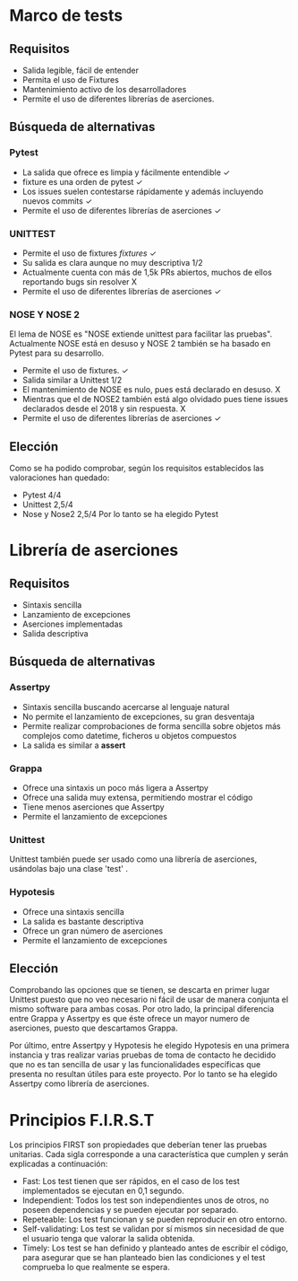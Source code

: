 # Marco de tests

## Requisitos

- Salida legible, fácil de entender
- Permita el uso de Fixtures
- Mantenimiento activo de los desarrolladores
- Permite el uso de diferentes librerías de aserciones.

## Búsqueda de alternativas

### Pytest
- La salida que ofrece es limpia y fácilmente entendible ✓
- fixture es una orden de pytest ✓
- Los issues suelen contestarse rápidamente y además incluyendo nuevos commits ✓
- Permite el uso de diferentes librerías de aserciones ✓

### UNITTEST
- Permite el uso de fixtures _fixtures_ ✓
- Su salida es clara aunque no muy descriptiva 1/2 
- Actualmente cuenta con más de 1,5k PRs abiertos, muchos de ellos reportando bugs sin resolver X
- Permite el uso de diferentes librerías de aserciones ✓

### NOSE Y NOSE 2
El lema de NOSE es "NOSE extiende unittest para facilitar las pruebas".
Actualmente NOSE está en desuso y NOSE 2 también se ha basado en Pytest para su desarrollo.
- Permite el uso de fixtures. ✓
- Salida similar a Unittest 1/2
- El mantenimiento de NOSE es nulo, pues está declarado en desuso. X
- Mientras que el de NOSE2 también está algo olvidado pues tiene issues declarados desde el 2018 y sin respuesta. X
- Permite el uso de diferentes librerías de aserciones ✓

## Elección
Como se ha podido comprobar, según los requisitos establecidos las valoraciones han quedado:
- Pytest 4/4
- Unittest 2,5/4
- Nose y Nose2 2,5/4
Por lo tanto se ha elegido Pytest 


# Librería de aserciones
## Requisitos
- Sintaxis sencilla
- Lanzamiento de excepciones
- Aserciones implementadas
- Salida descriptiva

## Búsqueda de alternativas

### Assertpy
- Sintaxis sencilla buscando acercarse al lenguaje natural
- No permite el lanzamiento de excepciones, su gran desventaja
- Permite realizar comprobaciones de forma sencilla sobre objetos más complejos como datetime, ficheros u objetos compuestos
- La salida es similar a __assert__

### Grappa
- Ofrece una sintaxis un poco más ligera a Assertpy
- Ofrece una salida muy extensa, permitiendo mostrar el código
- Tiene menos aserciones que Assertpy
- Permite el lanzamiento de excepciones

### Unittest
Unittest también puede ser usado como una librería de aserciones, usándolas bajo una clase 'test' .

### Hypotesis 
- Ofrece una sintaxis sencilla
- La salida es bastante descriptiva
- Ofrece un gran número de aserciones
- Permite el lanzamiento de excepciones

## Elección
 Comprobando las opciones que se tienen, se descarta en primer lugar Unittest puesto que no veo necesario ni fácil de usar de manera conjunta el mismo software para ambas cosas.
 Por otro lado, la principal diferencia entre Grappa y Assertpy es que éste ofrece un mayor numero de aserciones, puesto que descartamos Grappa.
 
 Por último, entre Assertpy y Hypotesis he elegido Hypotesis en una primera instancia y tras realizar varias pruebas de toma de contacto he decidido que no es tan sencilla de usar y las funcionalidades específicas que presenta no resultan útiles para este proyecto. 
 Por lo tanto se ha elegido Assertpy como librería de aserciones.


# Principios F.I.R.S.T
Los principios FIRST son propiedades que deberían tener las pruebas unitarias.
Cada sigla corresponde a una característica que cumplen y serán explicadas a continuación:
- Fast: Los test tienen que ser rápidos, en el caso de los test implementados se ejecutan en 0,1 segundo.
- Independient: Todos los test son independientes unos de otros, no poseen dependencias y se pueden ejecutar por separado.
- Repeteable: Los test funcionan y se pueden reproducir en otro entorno.
- Self-validating: Los test se validan por sí mismos sin necesidad de que el usuario tenga que valorar la salida obtenida.
- Timely: Los test se han definido y planteado antes de escribir el código, para asegurar que se han planteado bien las condiciones y el test comprueba lo que realmente se espera.


